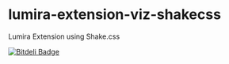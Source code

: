 # lumira-extension-viz-shakecss
Lumira Extension using Shake.css

[![Bitdeli Badge](https://d2weczhvl823v0.cloudfront.net/sgsshankar/lumira-extension-viz-shakecss/trend.png)](https://bitdeli.com/free "Bitdeli Badge")

